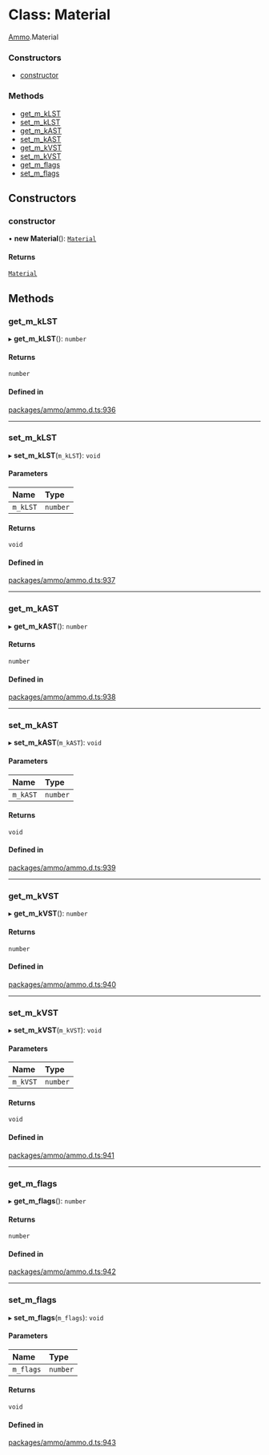 # Class: Material

[Ammo](../modules/Ammo.md).Material

### Constructors

- [constructor](Ammo.Material.md#constructor)

### Methods

- [get\_m\_kLST](Ammo.Material.md#get_m_klst)
- [set\_m\_kLST](Ammo.Material.md#set_m_klst)
- [get\_m\_kAST](Ammo.Material.md#get_m_kast)
- [set\_m\_kAST](Ammo.Material.md#set_m_kast)
- [get\_m\_kVST](Ammo.Material.md#get_m_kvst)
- [set\_m\_kVST](Ammo.Material.md#set_m_kvst)
- [get\_m\_flags](Ammo.Material.md#get_m_flags)
- [set\_m\_flags](Ammo.Material.md#set_m_flags)

## Constructors

### constructor

• **new Material**(): [`Material`](Ammo.Material.md)

#### Returns

[`Material`](Ammo.Material.md)

## Methods

### get\_m\_kLST

▸ **get_m_kLST**(): `number`

#### Returns

`number`

#### Defined in

[packages/ammo/ammo.d.ts:936](https://github.com/Orillusion/orillusion/blob/main/packages/ammo/ammo.d.ts#L936)

___

### set\_m\_kLST

▸ **set_m_kLST**(`m_kLST`): `void`

#### Parameters

| Name | Type |
| :------ | :------ |
| `m_kLST` | `number` |

#### Returns

`void`

#### Defined in

[packages/ammo/ammo.d.ts:937](https://github.com/Orillusion/orillusion/blob/main/packages/ammo/ammo.d.ts#L937)

___

### get\_m\_kAST

▸ **get_m_kAST**(): `number`

#### Returns

`number`

#### Defined in

[packages/ammo/ammo.d.ts:938](https://github.com/Orillusion/orillusion/blob/main/packages/ammo/ammo.d.ts#L938)

___

### set\_m\_kAST

▸ **set_m_kAST**(`m_kAST`): `void`

#### Parameters

| Name | Type |
| :------ | :------ |
| `m_kAST` | `number` |

#### Returns

`void`

#### Defined in

[packages/ammo/ammo.d.ts:939](https://github.com/Orillusion/orillusion/blob/main/packages/ammo/ammo.d.ts#L939)

___

### get\_m\_kVST

▸ **get_m_kVST**(): `number`

#### Returns

`number`

#### Defined in

[packages/ammo/ammo.d.ts:940](https://github.com/Orillusion/orillusion/blob/main/packages/ammo/ammo.d.ts#L940)

___

### set\_m\_kVST

▸ **set_m_kVST**(`m_kVST`): `void`

#### Parameters

| Name | Type |
| :------ | :------ |
| `m_kVST` | `number` |

#### Returns

`void`

#### Defined in

[packages/ammo/ammo.d.ts:941](https://github.com/Orillusion/orillusion/blob/main/packages/ammo/ammo.d.ts#L941)

___

### get\_m\_flags

▸ **get_m_flags**(): `number`

#### Returns

`number`

#### Defined in

[packages/ammo/ammo.d.ts:942](https://github.com/Orillusion/orillusion/blob/main/packages/ammo/ammo.d.ts#L942)

___

### set\_m\_flags

▸ **set_m_flags**(`m_flags`): `void`

#### Parameters

| Name | Type |
| :------ | :------ |
| `m_flags` | `number` |

#### Returns

`void`

#### Defined in

[packages/ammo/ammo.d.ts:943](https://github.com/Orillusion/orillusion/blob/main/packages/ammo/ammo.d.ts#L943)
